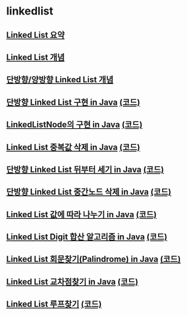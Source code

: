 # linkedlist

## [Linked List 요약](https://github.com/DJ-archive/Algorithm-DataStructure/blob/main/0minyoung0/data_structure/linkedlist/LinkedList.md)

## [Linked List 개념](https://youtu.be/DzGnME1jIwY)

## [단방향/양방향 Linked List 개념](https://youtu.be/G4IIDyfoHeY)

## [단방향 Linked List 구현 in Java](https://youtu.be/C1SDkdPvQPA) [(코드)](https://github.com/DJ-archive/Algorithm-DataStructure/blob/main/0minyoung0/data_structure/linkedlist/SinglyLinkedList.java)

## [LinkedListNode의 구현 in Java](https://youtu.be/IrXYr7T8u_s) [(코드)](https://github.com/DJ-archive/Algorithm-DataStructure/blob/main/0minyoung0/data_structure/linkedlist/LinkedListNode.java)

## [Linked List 중복값 삭제 in Java](https://youtu.be/Ce4baygLMz0) [(코드)](https://github.com/DJ-archive/Algorithm-DataStructure/blob/main/0minyoung0/data_structure/linkedlist/RemoveDups.java)

## [단방향 Linked List 뒤부터 세기 in Java](https://youtu.be/Vb24scNDAVg) [(코드)](https://github.com/DJ-archive/Algorithm-DataStructure/blob/main/0minyoung0/data_structure/linkedlist/KthToLast.java)

## [단방향 Linked List 중간노드 삭제 in Java](https://youtu.be/xI4iPEmkHlc) [(코드)](https://github.com/DJ-archive/Algorithm-DataStructure/blob/main/0minyoung0/data_structure/linkedlist/DeleteNode.java)

## [Linked List 값에 따라 나누기 in Java](https://youtu.be/xufv1LUy42E) [(코드)](https://github.com/DJ-archive/Algorithm-DataStructure/blob/main/0minyoung0/data_structure/linkedlist/Partition.java)

## [Linked List Digit 합산 알고리즘 in Java](https://youtu.be/vuJk2JZd3fI) [(코드)](https://github.com/DJ-archive/Algorithm-DataStructure/blob/main/0minyoung0/data_structure/linkedlist/Sumlists.java)

## [Linked List 회문찾기(Palindrome) in Java](https://youtu.be/34zpNdrgnpA) [(코드)](https://github.com/DJ-archive/Algorithm-DataStructure/blob/main/0minyoung0/data_structure/linkedlist/IsPalindrome.java)

## [Linked List 교차점찾기 in Java](https://youtu.be/dk4oFGJx3ps) [(코드)](https://github.com/DJ-archive/Algorithm-DataStructure/blob/main/0minyoung0/data_structure/linkedlist/GetIntersection.java)

## [Linked List 루프찾기](https://youtu.be/AWWxMl9-8CY) [(코드)](https://github.com/DJ-archive/Algorithm-DataStructure/blob/main/0minyoung0/data_structure/linkedlist/FindLoop.java)
